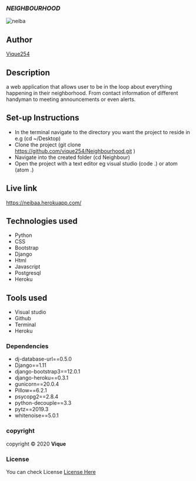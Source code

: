 ### ***NEIGHBOURHOOD***
![neiba](https://cdn.pixabay.com/photo/2017/08/10/03/04/larimer-2617524__340.jpg)

## Author
[Vique254](https://github.com/vique254)

## Description
a web application that allows user to be in the loop about everything happening in their neighborhood. From contact information of different handyman to meeting announcements or even alerts.

## Set-up Instructions
* In the terminal navigate to the directory you want the project to reside in e.g (cd ~/Desktop)
* Clone the project (git clone https://github.com/vique254/Neighbourhood.git )
* Navigate into the created folder (cd Neighbour)
* Open the project with a text editor eg visual studio (code .) or atom (atom .)

## Live link
https://neibaa.herokuapp.com/
## Technologies used
* Python
* CSS
* Bootstrap
* Django
* Html
* Javascript
* Postgresql
* Heroku
## Tools used
* Visual studio
* Github
* Terminal
* Heroku
### Dependencies
* dj-database-url==0.5.0
* Django==1.11
* django-bootstrap3==12.0.1
* django-heroku==0.3.1
* gunicorn==20.0.4
* Pillow==6.2.1
* psycopg2==2.8.4
* python-decouple==3.3
* pytz==2019.3
* whitenoise==5.0.1

###  copyright
copyright &copy; 2020  **Vique**
### License
You can check License [License Here](LICENSE)
